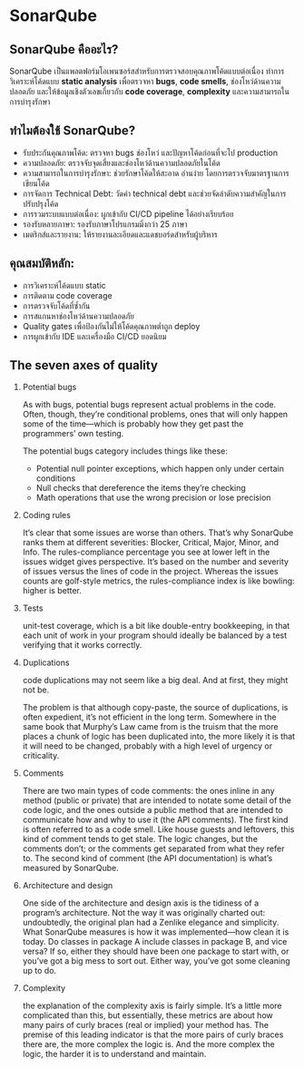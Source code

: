 # SonarQube

## SonarQube คืออะไร?

SonarQube เป็นแพลตฟอร์มโอเพนซอร์สสำหรับการตรวจสอบคุณภาพโค้ดแบบต่อเนื่อง ทำการวิเคราะห์โค้ดแบบ **static analysis** เพื่อตรวจหา **bugs**, **code smells**, ช่องโหว่ด้านความปลอดภัย และให้ข้อมูลเชิงตัวเลขเกี่ยวกับ **code coverage**, **complexity** และความสามารถในการบำรุงรักษา

## ทำไมต้องใช้ SonarQube?

- รับประกันคุณภาพโค้ด: ตรวจหา bugs ช่องโหว่ และปัญหาโค้ดก่อนที่จะไป production
- ความปลอดภัย: ตรวจจับจุดเสี่ยงและช่องโหว่ด้านความปลอดภัยในโค้ด
- ความสามารถในการบำรุงรักษา: ช่วยรักษาโค้ดให้สะอาด อ่านง่าย โดยการตรวจจับมาตรฐานการเขียนโค้ด
- การจัดการ Technical Debt: วัดค่า technical debt และช่วยจัดลำดับความสำคัญในการปรับปรุงโค้ด
- การรวมระบบแบบต่อเนื่อง: ผูกเข้ากับ CI/CD pipeline ได้อย่างเรียบร้อย
- รองรับหลายภาษา: รองรับภาษาโปรแกรมมิ่งกว่า 25 ภาษา
- เมตริกส์และรายงาน: ให้รายงานละเอียดและแดชบอร์ดสำหรับผู้บริหาร

## คุณสมบัติหลัก:

- การวิเคราะห์โค้ดแบบ static
- การติดตาม code coverage
- การตรวจจับโค้ดที่ซ้ำกัน
- การสแกนหาช่องโหว่ด้านความปลอดภัย
- Quality gates เพื่อป้องกันไม่ให้โค้ดคุณภาพต่ำถูก deploy
- การผูกเข้ากับ IDE และเครื่องมือ CI/CD ยอดนิยม

## The seven axes of quality

1. Potential bugs

   As with bugs, potential bugs represent actual problems in the code. Often, though, they’re conditional problems, ones that will only happen some of the time—which is probably how they get past the programmers’ own testing.

   The potential bugs category includes things like these:

   - Potential null pointer exceptions, which happen only under certain conditions
   - Null checks that dereference the items they’re checking
   - Math operations that use the wrong precision or lose precision

2. Coding rules

   It’s clear that some issues are worse than others. That’s why SonarQube ranks them at different severities: Blocker, Critical, Major, Minor, and Info. The rules-compliance percentage you see at lower left in the issues widget gives perspective. It’s based on the number and severity of issues versus the lines of code in the project. Whereas the issues counts are golf-style metrics, the rules-compliance index is like bowling: higher is better.

3. Tests

   unit-test coverage, which is a bit like double-entry bookkeeping, in that each unit of work in your program should ideally be balanced by a test verifying that it works correctly.

4. Duplications

   code duplications may not seem like a big deal. And at first, they might not be.

   The problem is that although copy-paste, the source of duplications, is often expedient, it’s not efficient in the long term. Somewhere in the same book that Murphy’s Law came from is the truism that the more places a chunk of logic has been duplicated into, the more likely it is that it will need to be changed, probably with a high level of urgency or criticality.

5. Comments

   There are two main types of code comments: the ones inline in any method (public or private) that are intended to notate some detail of the code logic, and the ones outside a public method that are intended to communicate how and why to use it (the API comments). The first kind is often referred to as a code smell. Like house guests and leftovers, this kind of comment tends to get stale. The logic changes, but the comments don’t; or the comments get separated from what they refer to. The second kind of comment (the API documentation) is what’s measured by SonarQube.

6. Architecture and design

   One side of the architecture and design axis is the tidiness of a program’s architecture. Not the way it was originally charted out: undoubtedly, the original plan had a Zenlike elegance and simplicity. What SonarQube measures is how it was implemented—how clean it is today. Do classes in package A include classes in package B, and vice versa? If so, either they should have been one package to start with, or you’ve got a big mess to sort out. Either way, you’ve got some cleaning up to do.

7. Complexity

   the explanation of the complexity axis is fairly simple. It’s a little more complicated than this, but essentially, these metrics are about how many pairs of curly braces (real or implied) your method has. The premise of this leading indicator is that the more pairs of curly braces there are, the more complex the logic is. And the more complex the logic, the harder it is to understand and maintain.
